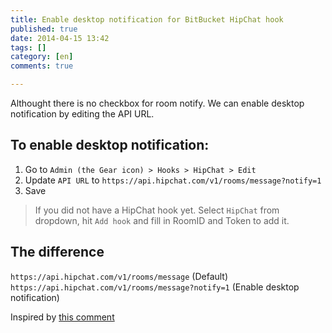 ```yaml
---
title: Enable desktop notification for BitBucket HipChat hook
published: true
date: 2014-04-15 13:42
tags: []
category: [en]
comments: true

---
```

Althought there is no checkbox for room notify. We can enable desktop notification by editing the API URL.

## To enable desktop notification:

1. Go to `Admin (the Gear icon) > Hooks > HipChat > Edit`
2. Update `API URL` to `https://api.hipchat.com/v1/rooms/message?notify=1`
3. Save

> If you did not have a HipChat hook yet. Select `HipChat` from dropdown, hit `Add hook` and fill in RoomID and Token to add it.

## The difference

`https://api.hipchat.com/v1/rooms/message` (Default)
`https://api.hipchat.com/v1/rooms/message?notify=1` (Enable desktop notification)

Inspired by [this comment](https://bitbucket.org/site/master/issue/5974/add-room-notification-option-to-hipchat#comment-3383334)
